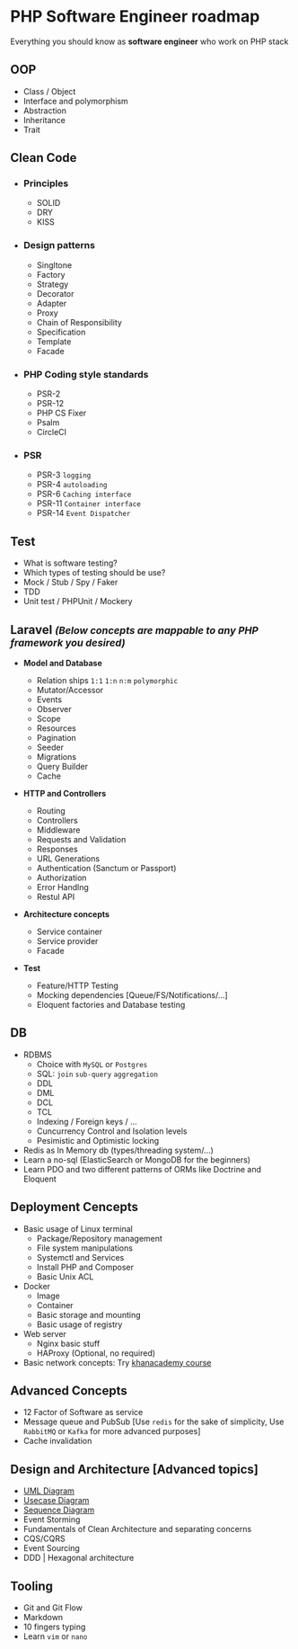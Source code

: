 # PHP Software Engineer roadmap

Everything you should know as **software engineer** who work on PHP stack

## OOP
- Class / Object
- Interface and polymorphism
- Abstraction
- Inheritance
- Trait

## Clean Code
- ### Principles
   - SOLID
   - DRY
   - KISS
- ### Design patterns
  - Singltone
  - Factory
  - Strategy
  - Decorator
  - Adapter
  - Proxy
  - Chain of Responsibility
  - Specification
  - Template
  - Facade
  
- ### PHP Coding style standards
  - PSR-2
  - PSR-12
  - PHP CS Fixer
  - Psalm
  - CircleCI

- ### PSR
  - PSR-3 `logging`
  - PSR-4 `autoloading`
  - PSR-6 `Caching interface`
  - PSR-11 `Container interface`
  - PSR-14 `Event Dispatcher`

## Test
 - What is software testing?
 - Which types of testing should be use?
 - Mock / Stub / Spy / Faker
 - TDD
 - Unit test / PHPUnit / Mockery

## Laravel <small>*(Below concepts are mappable to any PHP framework you desired)*</small>

- **Model and Database**
	- Relation ships `1:1` `1:n` `n:m` `polymorphic`
	- Mutator/Accessor
	- Events
	- Observer
	- Scope
	- Resources
	- Pagination
	- Seeder
	- Migrations
	- Query Builder
	- Cache

- **HTTP and Controllers**
	- Routing
	- Controllers
	- Middleware
	- Requests and Validation
	- Responses
	- URL Generations
	- Authentication (Sanctum or Passport)
	- Authorization
	- Error Handlng
	- Restul API
- **Architecture concepts**
     - Service container
     - Service provider
     - Facade
- **Test**
     - Feature/HTTP Testing
     - Mocking dependencies [Queue/FS/Notifications/...]
     - Eloquent factories and Database testing

## DB
- RDBMS
  - Choice with `MySQL` or `Postgres`
  - SQL: `join` `sub-query` `aggregation`
  - DDL
  - DML
  - DCL
  - TCL
  - Indexing / Foreign keys / ...
  - Cuncurrency Control and Isolation levels
  - Pesimistic and Optimistic locking
- Redis as In Memory db (types/threading system/...)
- Learn a no-sql (ElasticSearch or MongoDB for the beginners)
- Learn PDO and two different patterns of ORMs like Doctrine and Eloquent

## Deployment Cencepts
- Basic usage of Linux terminal
  - Package/Repository management
  - File system manipulations
  - Systemctl and Services
  - Install PHP and Composer
  - Basic Unix ACL
- Docker
  - Image
  - Container
  - Basic storage and mounting
  - Basic usage of registry
- Web server
  - Nginx basic stuff
  - HAProxy (Optional, no required)
- Basic network concepts: Try [khanacademy course](https://www.khanacademy.org/computing/computers-and-internet)

## Advanced Concepts
- 12 Factor of Software as service
- Message queue and PubSub [Use `redis` for the sake of simplicity, Use `RabbitMQ` or `Kafka` for more advanced purposes]
- Cache invalidation

## Design and Architecture [Advanced topics]
- [UML Diagram](https://www.youtube.com/watch?v=UI6lqHOVHic)
- [Usecase Diagram](https://www.youtube.com/watch?v=zid-MVo7M-E)
- [Sequence Diagram](https://www.youtube.com/watch?v=pCK6prSq8aw&t=19s)
- Event Storming
- Fundamentals of Clean Architecture and separating concerns
- CQS/CQRS
- Event Sourcing
- DDD | Hexagonal architecture

## Tooling
- Git and Git Flow
- Markdown
- 10 fingers typing
- Learn `vim` or `nano`

